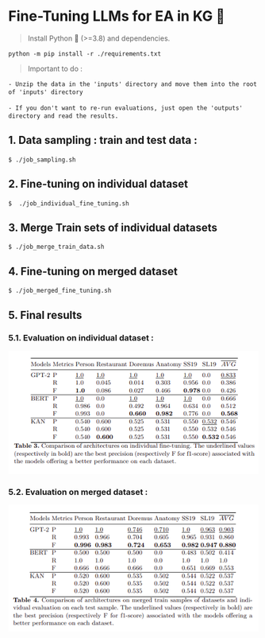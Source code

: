 # Fine-Tuning LLMs for EA in KG :dizzy:

> Install Python :snake: (>=3.8) and dependencies.

    python -m pip install -r ./requirements.txt

> Important to do :

    - Unzip the data in the 'inputs' directory and move them into the root of 'inputs' directory

    - If you don't want to re-run evaluations, just open the 'outputs' directory and read the results.

## 1. Data sampling : train and test data :

    $ ./job_sampling.sh

## 2. Fine-tuning on individual dataset

    $  ./job_individual_fine_tuning.sh

## 3. Merge Train sets of individual datasets

    $ ./job_merge_train_data.sh

## 4. Fine-tuning on merged dataset

    $ ./job_merged_fine_tuning.sh

## 5. Final results

### 5.1. Evaluation on individual dataset :

![screenshot](result_on_individual.png)

### 5.2. Evaluation on merged dataset :

![screenshot](result_on_merged.png)
